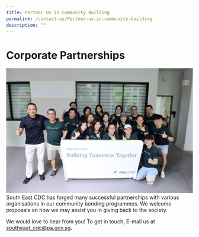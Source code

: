```yaml
---
title: Partner Us in Community Building
permalink: /contact-us/Partner-us-in-community-building
description: ""
---
```



**Corporate Partnerships**
=
![](/images/Contact%20Us/CCC5971.jpg)
South East CDC has forged many successful partnerships with various organisations in our community bonding programmes. We welcome proposals on how we may assist you in giving back to the society.

We would love to hear from you! To get in touch, E-mail us at southeast_cdc@pa.gov.sg.